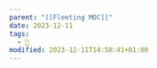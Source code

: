 ```yaml
---
parent: "[[Fleeting MOC]]"
date: 2023-12-11
tags:
  - 🦠
modified: 2023-12-11T14:50:41+01:00
---
```

